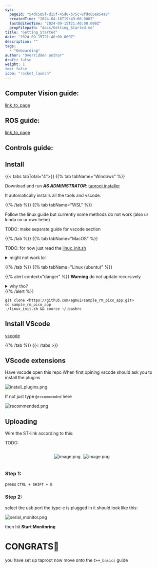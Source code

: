 ```yaml
---
sys:
  pageId: "54dc585f-d15f-45d0-b75c-8fdc66a854a8"
  createdTime: "2024-04-16T19:43:00.000Z"
  lastEditedTime: "2024-09-15T21:40:00.000Z"
  propFilepath: "docs/Getting_Started.md"
title: "Getting_Started"
date: "2024-09-15T21:40:00.000Z"
description: ""
tags:
  - "Onboarding"
author: "Overridden author"
draft: false
weight: 1
toc: false
icon: "rocket_launch"
---
```


## Computer Vision guide:

[link_to_page](86d45bc0-388b-4d26-8848-44f255f73d0e)

## ROS guide:

[link_to_page](3c76c1de-ec8f-46d6-8b0a-294005edc2d5)

## Controls guide:

## Install

{{< tabs tabTotal="4">}}
{{% tab tabName="Windows" %}}

Download and run _**AS ADMINISTRATOR**_: [taproot installer](https://github.com/Thornbots/TeachingFreshies/releases/tag/1.0)

It automatically installs all the tools and vscode.

{{% /tab %}}
{{% tab tabName="WSL" %}}

Follow the linux guide but currently some methods do not work (also ur kinda on ur own hehe)

TODO: make separate guide for vscode section

{{% /tab %}}
{{% tab tabName="MacOS" %}}

TODO: for now just read the [linux_init.sh](https://github.com/agmui/sample_rm_pico_app/blob/main/linux_init.sh)

<details>
<summary>might not work lol</summary>

`brew install libusb pkg-config`

Next install: [vscode](https://code.visualstudio.com/Download)

</details>

{{% /tab %}}
{{% tab tabName="Linux (ubuntu)" %}}

{{% alert context="danger" %}}
**Warning** do not update recursively
<details>
<summary>why tho?</summary>
There are some submodules that may go on for a while (like tinyusb) and I highly
recommend you don't need to get them.
If you want to see what submodules I update just look in `linux_init.sh`
</details>
{{% /alert %}}

```shell
git clone <https://github.com/agmui/sample_rm_pico_app.git>
cd sample_rm_pico_app
./linux_init.sh && source ~/.bashrc
```

## Install VScode

[vscode](https://code.visualstudio.com/Download)

{{% /tab %}}
{{< /tabs >}}

## VScode extensions

Have vscode open this repo
When first opining vscode should ask you to install the plugins

![install_plugins.png](https://prod-files-secure.s3.us-west-2.amazonaws.com/d518164a-d88e-44d1-a4ee-3adb3bd8bce0/89bd30f0-1825-4e77-867b-0a41ce370880/install_plugins.png?X-Amz-Algorithm=AWS4-HMAC-SHA256&X-Amz-Content-Sha256=UNSIGNED-PAYLOAD&X-Amz-Credential=ASIAZI2LB4666E4XVSRP%2F20250308%2Fus-west-2%2Fs3%2Faws4_request&X-Amz-Date=20250308T180723Z&X-Amz-Expires=3600&X-Amz-Security-Token=IQoJb3JpZ2luX2VjEBoaCXVzLXdlc3QtMiJHMEUCIQDIdeLJi5%2FQGg%2Bzo9nelZNnLOfgNJhC21SRyloI3LsJpgIgToBxF1mijRiRgHPvlW0ZxuRAnvSPGcIB%2FjckCmOnVs4q%2FwMIYxAAGgw2Mzc0MjMxODM4MDUiDGNctalTEYwG3%2BJ8GyrcA6iCES7lvDX4k%2Fna01V8hkkK%2BaX66m4APWwl%2BC4Etmty3Tzi6n%2Bde6t0m4kmyHdM83bb0fpPlkkOQtSCwv1m1bHAmBUymdl7QfYidqGYwlAhgbHYJrBLcg932oBPWx%2FQDbqrfba%2FTe2JevnHIeMiZTtxyajJnmautcx6sq0VI%2BJHrEhv061NKF36iD448hxRKM5soI7h%2FFV5bOGrUaxUA52lBYgN9wE9ir3mXd4mQOKHZ5K%2FH4SyAWVtLvRtgvQAGHFWgs0%2FoiMZIo%2BMSXsJqgkEZLfL9IyLzFXVYMr7KfXeZ2ENrDDunjpsWdwPIbjk3LZvwr70RH6czr85m0%2BNeHbVJe%2B4rtJipSckZlFP%2BD%2FjWv%2B6iuzt0%2Fjk2VKsj42SVAmBa%2FuXQU%2Fp6pjStRTzCDcnBG5aXC7IHcVaBgosRpu3DlrRxU5R4Sy9L08bDCtqhyCeBoXrHggIRSACN68SvvesxGs%2BQW%2Bx6fDcnnfkMc5eGwFuO3vKMdLeLqCUwZdHnkOWG1wenp945DBFs38IcFD412s0cf0Bq%2FbG7sf%2BuRj%2BhaeONmaU53x2%2BAYvESInkM7hH%2BSS7FxdLWgnb1G2H%2FE54NdQjoJCj3yc6U8HxpNxDz%2FUy25GFGhh0fQyMOiCsr4GOqUBvwtQSKj1O2z8FJirH7Z18W2gSEtnipGzOQGeC9hFQo0Eq1D%2BBdzQ%2FIQbaialMRA0lmiHDjrJqmgmQ%2Fz1a8UDEjLJ3AzytV57x%2BrDI0hR3s0F8u9%2B3QcIcuI%2FHF1fUR2IRazJ8SL1MopvwHZE%2Fng2Uza27rEWEmSHzn1v935B%2F8bWmwdLRBKMoiK5hlM2GTKsG8sWdj1B0jXuA46mDreZZDaCZ%2B1V&X-Amz-Signature=c53b2157cabcca00fb793ab0e87efa1198f2114f028464b4808e28e29638a15a&X-Amz-SignedHeaders=host&x-id=GetObject)

If not just type `@recommended` here  

![recommended.png](https://prod-files-secure.s3.us-west-2.amazonaws.com/d518164a-d88e-44d1-a4ee-3adb3bd8bce0/61e661e9-5d85-4dfc-be0d-8d2097a5e793/recommended.png?X-Amz-Algorithm=AWS4-HMAC-SHA256&X-Amz-Content-Sha256=UNSIGNED-PAYLOAD&X-Amz-Credential=ASIAZI2LB4666E4XVSRP%2F20250308%2Fus-west-2%2Fs3%2Faws4_request&X-Amz-Date=20250308T180723Z&X-Amz-Expires=3600&X-Amz-Security-Token=IQoJb3JpZ2luX2VjEBoaCXVzLXdlc3QtMiJHMEUCIQDIdeLJi5%2FQGg%2Bzo9nelZNnLOfgNJhC21SRyloI3LsJpgIgToBxF1mijRiRgHPvlW0ZxuRAnvSPGcIB%2FjckCmOnVs4q%2FwMIYxAAGgw2Mzc0MjMxODM4MDUiDGNctalTEYwG3%2BJ8GyrcA6iCES7lvDX4k%2Fna01V8hkkK%2BaX66m4APWwl%2BC4Etmty3Tzi6n%2Bde6t0m4kmyHdM83bb0fpPlkkOQtSCwv1m1bHAmBUymdl7QfYidqGYwlAhgbHYJrBLcg932oBPWx%2FQDbqrfba%2FTe2JevnHIeMiZTtxyajJnmautcx6sq0VI%2BJHrEhv061NKF36iD448hxRKM5soI7h%2FFV5bOGrUaxUA52lBYgN9wE9ir3mXd4mQOKHZ5K%2FH4SyAWVtLvRtgvQAGHFWgs0%2FoiMZIo%2BMSXsJqgkEZLfL9IyLzFXVYMr7KfXeZ2ENrDDunjpsWdwPIbjk3LZvwr70RH6czr85m0%2BNeHbVJe%2B4rtJipSckZlFP%2BD%2FjWv%2B6iuzt0%2Fjk2VKsj42SVAmBa%2FuXQU%2Fp6pjStRTzCDcnBG5aXC7IHcVaBgosRpu3DlrRxU5R4Sy9L08bDCtqhyCeBoXrHggIRSACN68SvvesxGs%2BQW%2Bx6fDcnnfkMc5eGwFuO3vKMdLeLqCUwZdHnkOWG1wenp945DBFs38IcFD412s0cf0Bq%2FbG7sf%2BuRj%2BhaeONmaU53x2%2BAYvESInkM7hH%2BSS7FxdLWgnb1G2H%2FE54NdQjoJCj3yc6U8HxpNxDz%2FUy25GFGhh0fQyMOiCsr4GOqUBvwtQSKj1O2z8FJirH7Z18W2gSEtnipGzOQGeC9hFQo0Eq1D%2BBdzQ%2FIQbaialMRA0lmiHDjrJqmgmQ%2Fz1a8UDEjLJ3AzytV57x%2BrDI0hR3s0F8u9%2B3QcIcuI%2FHF1fUR2IRazJ8SL1MopvwHZE%2Fng2Uza27rEWEmSHzn1v935B%2F8bWmwdLRBKMoiK5hlM2GTKsG8sWdj1B0jXuA46mDreZZDaCZ%2B1V&X-Amz-Signature=830091b24387e2437fa21e700159726601b3a40f78795040dff5c8cfceb018d7&X-Amz-SignedHeaders=host&x-id=GetObject)

## Uploading

Wire the ST-link according to this:

TODO:

<div style="display: flex;flex-direction: row; column-gap:10px; max-width: 630px;justify-content: center;">
<div>

![image.png](https://prod-files-secure.s3.us-west-2.amazonaws.com/d518164a-d88e-44d1-a4ee-3adb3bd8bce0/210ecb78-1116-4d7b-b9b7-2292f66fa2c2/image.png?X-Amz-Algorithm=AWS4-HMAC-SHA256&X-Amz-Content-Sha256=UNSIGNED-PAYLOAD&X-Amz-Credential=ASIAZI2LB466TNRKEVA2%2F20250308%2Fus-west-2%2Fs3%2Faws4_request&X-Amz-Date=20250308T180726Z&X-Amz-Expires=3600&X-Amz-Security-Token=IQoJb3JpZ2luX2VjEBoaCXVzLXdlc3QtMiJIMEYCIQCeYt%2Bj5lKh15XKpZwrHURM6utF17YqHJqAcMXno8CNCgIhAIh8C116AsZuqbCURtk8Bt%2FHg9bs0AQwqE7tbYvqhQwnKv8DCGMQABoMNjM3NDIzMTgzODA1IgzWEoXLZzEAue%2FHOUgq3AOZPLeqZli61WXnMozJyL2k44EGSsvUfXxBQghYXGr6ln5yU8y10DllzFezxU1UI5CRFYdPdtYsDV1DZH%2B70Iu79m8obP23c2QLBYdE7N4Cg4FXWNiGt7bJCptpxl0mJXzEMuPA7MTLgHKb6DhXhdn3pjmALgAeuC%2FoxIGIubtkP%2Fqx641vWKwt3iWDYShBPF2hVRL%2FzkBqDfhAS3F%2B5cLG%2BvtJ9zBDDybP3YRAoDvDrTyW0Ku1zRqNN3awhVFGE6SCbAJKcODtTAcnOPmGQUCbX6l97JQpRCLUfVda1hMbSxPXVRgIHmckTjs3%2BuMG6j%2BqFAlN5fmguYw3bMCvJe%2FWBOMIHNaN5zRkSxbpNBO2JSr81oA6AoV3U3cZ1NOG0JLeqiU3XgDF9oAl0hioRcFccSB47T%2F1Ws9TVHU%2FCSiglQlzjUzXql4ZzmR1VT0%2Br%2Be0Qf%2FXD%2FJudF8b5JqPkCRFwD565hqstTXfQoM0WE3qO2%2Fr51c2miXJqK%2BKI0W66PAIZPVbigcCN32643xjFTAzMwK21EG5PwMPC%2BxHgz1dodF5bBsgAqOtBBscKyRoCCL0WNX%2BZbW%2B8H2yRI0Rz09OCFpyJxqb50jW5xqsi8y0WLzYrOHJv5Gdzv2RGDDCgrK%2BBjqkAaRR30bpIUNiUCFaL5SROpSH69Gyqh7pNIbxKVhmwkeRCu%2FexX%2B2E5HOCIN9Nm137KlgterhhhjRr7KvWSV%2Br06Mg58HfuMisV2W3iWFHHjrnlN7dUTXdDEsFhEnqVmdcUC3BYkM49g42IFciSE9AplEwGxunhJzCFTfJbr3wskwKNQykOz0eWSZ5xxwtQKGPOOC2KS5QRl7mQ%2BOeNsXIvqiW4nv&X-Amz-Signature=92ecffe0e4ee93db041e5ed2b849508f0a52be690d695df1451200e67210e281&X-Amz-SignedHeaders=host&x-id=GetObject)

</div>
<div>

![image.png](https://prod-files-secure.s3.us-west-2.amazonaws.com/d518164a-d88e-44d1-a4ee-3adb3bd8bce0/33a0fd0f-8ca6-4a86-8e09-26e95ded1fff/image.png?X-Amz-Algorithm=AWS4-HMAC-SHA256&X-Amz-Content-Sha256=UNSIGNED-PAYLOAD&X-Amz-Credential=ASIAZI2LB466TH2AN6SD%2F20250308%2Fus-west-2%2Fs3%2Faws4_request&X-Amz-Date=20250308T180727Z&X-Amz-Expires=3600&X-Amz-Security-Token=IQoJb3JpZ2luX2VjEBoaCXVzLXdlc3QtMiJHMEUCIQCpQUySgNSvJOZTOTM1b3Z6ZEH9v8xYacAALo%2FsRIrP0wIgReoU7lBQrc63vWqgcEqmQ1OdxEOYwEUBmRzWsbw3Hrsq%2FwMIYxAAGgw2Mzc0MjMxODM4MDUiDLnxZC9OarjgUd23QyrcAy5doiX8KoWVRNk2L1j6iWcGWX%2B4MgCGRxdrUtK31yh9g8E5cngfptLl4FSX2b1bF3OZhZuqQJTrL35AWkpejSuCndz7WkHnbfXiQedisboUmlp4cdcqLTbRnQUtQ3aFYjrxOR08nM63vKvB6hEy%2BOJhg37bBIU4XsGs6waucCHeXpxgm2rHleM23AeGftIXrviuNK03Zk8SUeIE%2F28LjvOT9oTJnRItnru6QnUxJFHA%2FsjKREJRiVYVqd26r9rE7%2F%2FnECpD7UwRtFq4d7C4q8TonoXCWk47IYmD8J%2Fc6eSuQFuq%2Fz4Z%2B5Y9sqZSsWWVxU3YQ46nj%2BZbGwzvM3N4cLazXwVYSfmLs%2BQ06glXEch0d41YoolYVzOvUuLA0epNbln8xDKBLLjUs6cBio4fcbxgZTHG5pPFM%2FAY2Q2fPkgAbIKz61UAq6uKJiy52zQwLHmYisKHY%2B01N%2FiUM%2F2WyorUACxrOMwSFw8xjlw2vEHkhDzwp4Z6YTBRuJdb3DZKe6ti9xwMzvk27Y6VfXtx%2FCBLcNYAT6%2FCHXDNzMUbxk0rJ1x3Ay8CK%2BpcN%2F%2FmJ4K2wz2rxEOarMacE2uE7vBdjbvxxAlTwSPwZXko95oYOkdjh4Fjq3zM8CJVBPwgMPeCsr4GOqUBOsKTLrwj2G9zFuzk%2FXdcEdbeNz36f9hv2QYVmJIPHlycGWTo8ZHGrNcG%2B28Pu04OcgeThqUOwYN41N16gETQ0HsqURnjtAGwbJESS6%2FYTHL%2BXBT1ERpynZmOPTZrUH%2FktZl2TzaGrUtfwkk8kXqNJjXHLoCD%2Bkq6oSB3qWgsNVOLiVK%2FqI1xf%2Bjf3hr9OJ%2FnZYkJK%2FwNMkkGuq4bSTzZZmAtc5gu&X-Amz-Signature=6c7f4b07b19c824c7a0f633b61c700286b23a688b659cb5717e89fc831b9095a&X-Amz-SignedHeaders=host&x-id=GetObject)

</div>
</div>

### Step 1:

press `CTRL + SHIFT + B`

### Step 2:

select the usb port the type-c is plugged in it should look like this:

![serial_monitor.png](https://prod-files-secure.s3.us-west-2.amazonaws.com/d518164a-d88e-44d1-a4ee-3adb3bd8bce0/f03f4774-05d4-4393-b6a0-d5efb6d315ab/serial_monitor.png?X-Amz-Algorithm=AWS4-HMAC-SHA256&X-Amz-Content-Sha256=UNSIGNED-PAYLOAD&X-Amz-Credential=ASIAZI2LB4666E4XVSRP%2F20250308%2Fus-west-2%2Fs3%2Faws4_request&X-Amz-Date=20250308T180723Z&X-Amz-Expires=3600&X-Amz-Security-Token=IQoJb3JpZ2luX2VjEBoaCXVzLXdlc3QtMiJHMEUCIQDIdeLJi5%2FQGg%2Bzo9nelZNnLOfgNJhC21SRyloI3LsJpgIgToBxF1mijRiRgHPvlW0ZxuRAnvSPGcIB%2FjckCmOnVs4q%2FwMIYxAAGgw2Mzc0MjMxODM4MDUiDGNctalTEYwG3%2BJ8GyrcA6iCES7lvDX4k%2Fna01V8hkkK%2BaX66m4APWwl%2BC4Etmty3Tzi6n%2Bde6t0m4kmyHdM83bb0fpPlkkOQtSCwv1m1bHAmBUymdl7QfYidqGYwlAhgbHYJrBLcg932oBPWx%2FQDbqrfba%2FTe2JevnHIeMiZTtxyajJnmautcx6sq0VI%2BJHrEhv061NKF36iD448hxRKM5soI7h%2FFV5bOGrUaxUA52lBYgN9wE9ir3mXd4mQOKHZ5K%2FH4SyAWVtLvRtgvQAGHFWgs0%2FoiMZIo%2BMSXsJqgkEZLfL9IyLzFXVYMr7KfXeZ2ENrDDunjpsWdwPIbjk3LZvwr70RH6czr85m0%2BNeHbVJe%2B4rtJipSckZlFP%2BD%2FjWv%2B6iuzt0%2Fjk2VKsj42SVAmBa%2FuXQU%2Fp6pjStRTzCDcnBG5aXC7IHcVaBgosRpu3DlrRxU5R4Sy9L08bDCtqhyCeBoXrHggIRSACN68SvvesxGs%2BQW%2Bx6fDcnnfkMc5eGwFuO3vKMdLeLqCUwZdHnkOWG1wenp945DBFs38IcFD412s0cf0Bq%2FbG7sf%2BuRj%2BhaeONmaU53x2%2BAYvESInkM7hH%2BSS7FxdLWgnb1G2H%2FE54NdQjoJCj3yc6U8HxpNxDz%2FUy25GFGhh0fQyMOiCsr4GOqUBvwtQSKj1O2z8FJirH7Z18W2gSEtnipGzOQGeC9hFQo0Eq1D%2BBdzQ%2FIQbaialMRA0lmiHDjrJqmgmQ%2Fz1a8UDEjLJ3AzytV57x%2BrDI0hR3s0F8u9%2B3QcIcuI%2FHF1fUR2IRazJ8SL1MopvwHZE%2Fng2Uza27rEWEmSHzn1v935B%2F8bWmwdLRBKMoiK5hlM2GTKsG8sWdj1B0jXuA46mDreZZDaCZ%2B1V&X-Amz-Signature=0c6934f6358965df14111a4d13f20a6d73c96741b9d280146751d5f415c8a6ed&X-Amz-SignedHeaders=host&x-id=GetObject)

then hit **Start Monitoring**

# CONGRATS🎉

you have set up taproot now move onto the `C++_basics` guide

